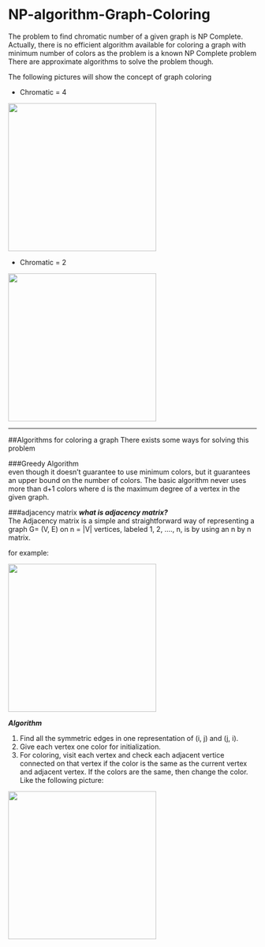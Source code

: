 # NP-algorithm-Graph-Coloring
The problem to find chromatic number of a given graph is NP Complete.  
Actually, there is no efficient algorithm available for coloring a graph with 
minimum number of colors as the problem is a known NP Complete problem
There are approximate algorithms to solve the problem though.

The following pictures will show the concept of graph coloring

 * Chromatic = 4

<img src="https://miro.medium.com/max/1400/1*RepNCTGsjs0SxeVPSzjguA.png" width="300">

 * Chromatic = 2

<img src="https://miro.medium.com/max/1400/1*CypxIsqimS2lSje756LaYQ.png" width="300">
 
***

##Algorithms for coloring a graph
There exists some ways for solving this problem  

###Greedy Algorithm  
even though it doesn’t guarantee to use minimum colors,
but it guarantees an upper bound on the number of colors. 
The basic algorithm never uses more than d+1 colors where d
is the maximum degree of a vertex in the given graph.

###adjacency matrix
***what is adjacency matrix?***  
The Adjacency matrix is a simple and straightforward
way of representing a graph G= (V, E) on n = |V| vertices,
labeled 1, 2, …., n, is by using an n by n matrix.

for example:

<img src="https://miro.medium.com/max/1400/1*NrZ7eQOxHxD5B2Li4Di7AQ.jpeg" width="300">  

***Algorithm***
1. Find all the symmetric edges in one representation of (i, j) and (j, i).
2. Give each vertex one color for initialization.
3. For coloring, visit each vertex and check each adjacent vertice connected 
on that vertex if the color is the same as the current vertex and adjacent 
vertex. If the colors are the same, then change the color.
Like the following picture:
<img src="https://miro.medium.com/max/1400/1*E8XiagfQoD1_Kb2d-bTPSA.jpeg" width="300">  


<!-- https://antiguadominic.medium.com/graph-coloring-adjacency-matrix-discrete-math-problem-8bf98295e0d0 -->